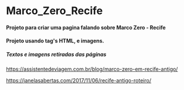 # Marco_Zero_Recife
#### Projeto para criar uma pagina falando sobre Marco Zero - Recife
#### Projeto usando tag's HTML, e imagens.
##### Textos e imagens retiradas das páginas

https://assistentedeviagem.com.br/blog/marco-zero-em-recife-antigo/

https://janelasabertas.com/2017/11/06/recife-antigo-roteiro/
